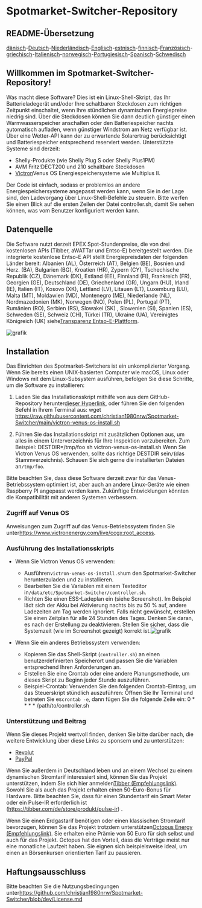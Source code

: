 # Spotmarket-Switcher-Repository

## README-Übersetzung

[dänisch](README.da.md)-[Deutsch](README.de.md)-[Niederländisch](README.nl.md)-[Englisch](README.md)-[estnisch](README.et.md)-[finnisch](README.fi.md)-[Französisch](README.fr.md)-[griechisch](README.el.md)-[Italienisch](README.it.md)-[norwegisch](README.no.md)-[Portugiesisch](README.pt.md)-[Spanisch](README.es.md)-[Schwedisch](README.sv.md)

## Willkommen im Spotmarket-Switcher-Repository!

Was macht diese Software?
Dies ist ein Linux-Shell-Skript, das Ihr Batterieladegerät und/oder Ihre schaltbaren Steckdosen zum richtigen Zeitpunkt einschaltet, wenn Ihre stündlichen dynamischen Energiepreise niedrig sind.
Über die Steckdosen können Sie dann deutlich günstiger einen Warmwasserspeicher anschalten oder den Batteriespeicher nachts automatisch aufladen, wenn günstiger Windstrom am Netz verfügbar ist.
Über eine Wetter-API kann der zu erwartende Solarertrag berücksichtigt und Batteriespeicher entsprechend reserviert werden.
Unterstützte Systeme sind derzeit:

-   Shelly-Produkte (wie Shelly Plug S oder Shelly Plus1PM)
-   AVM Fritz!DECT200 und 210 schaltbare Steckdosen
-   [Victron](https://www.victronenergy.com/)Venus OS Energiespeichersysteme wie Multiplus II.

Der Code ist einfach, sodass er problemlos an andere Energiespeichersysteme angepasst werden kann, wenn Sie in der Lage sind, den Ladevorgang über Linux-Shell-Befehle zu steuern.
Bitte werfen Sie einen Blick auf die ersten Zeilen der Datei controller.sh, damit Sie sehen können, was vom Benutzer konfiguriert werden kann.

## Datenquelle

Die Software nutzt derzeit EPEX Spot-Stundenpreise, die von drei kostenlosen APIs (Tibber, aWATTar und Entso-E) bereitgestellt werden.
Die integrierte kostenlose Entso-E API stellt Energiepreisdaten der folgenden Länder bereit:
Albanien (AL), Österreich (AT), Belgien (BE), Bosnien und Herz. (BA), Bulgarien (BG), Kroatien (HR), Zypern (CY), Tschechische Republik (CZ), Dänemark (DK), Estland (EE), Finnland (FI), Frankreich (FR), Georgien (GE), Deutschland (DE), Griechenland (GR), Ungarn (HU), Irland (IE), Italien (IT), Kosovo (XK), Lettland (LV), Litauen (LT), Luxemburg (LU), Malta (MT), Moldawien (MD), Montenegro (ME), Niederlande (NL), Nordmazedonien (MK), Norwegen (NO), Polen (PL), Portugal (PT), Rumänien (RO), Serbien (RS), Slowakei (SK) , Slowenien (SI), Spanien (ES), Schweden (SE), Schweiz (CH), Türkei (TR), Ukraine (UA), Vereinigtes Königreich (UK) siehe[Transparenz Entso-E-Plattform](https://transparency.entsoe.eu/transmission-domain/r2/dayAheadPrices/show).

![grafik](https://user-images.githubusercontent.com/6513794/224442951-c0155a48-f32b-43f4-8014-d86d60c3b311.png)

## Installation

Das Einrichten des Spotmarket-Switchers ist ein unkomplizierter Vorgang. Wenn Sie bereits einen UNIX-basierten Computer wie macOS, Linux oder Windows mit dem Linux-Subsystem ausführen, befolgen Sie diese Schritte, um die Software zu installieren:

1.  Laden Sie das Installationsskript mithilfe von aus dem GitHub-Repository herunter[dieser Hyperlink](https://raw.githubusercontent.com/christian1980nrw/Spotmarket-Switcher/main/victron-venus-os-install.sh), oder führen Sie den folgenden Befehl in Ihrem Terminal aus:
        wget https://raw.githubusercontent.com/christian1980nrw/Spotmarket-Switcher/main/victron-venus-os-install.sh

2.  Führen Sie das Installationsskript mit zusätzlichen Optionen aus, um alles in einem Unterverzeichnis für Ihre Inspektion vorzubereiten. Zum Beispiel:
        DESTDIR=/tmp/foo sh victron-venus-os-install.sh
    Wenn Sie Victron Venus OS verwenden, sollte das richtige DESTDIR sein`/`(das Stammverzeichnis). Schauen Sie sich gerne die installierten Dateien an`/tmp/foo`.

Bitte beachten Sie, dass diese Software derzeit zwar für das Venus-Betriebssystem optimiert ist, aber auch an andere Linux-Geräte wie einen Raspberry PI angepasst werden kann. Zukünftige Entwicklungen könnten die Kompatibilität mit anderen Systemen verbessern.

### Zugriff auf Venus OS

Anweisungen zum Zugriff auf das Venus-Betriebssystem finden Sie unter<https://www.victronenergy.com/live/ccgx:root_access>.

### Ausführung des Installationsskripts

-   Wenn Sie Victron Venus OS verwenden:
    -   Ausführen`victron-venus-os-install.sh`um den Spotmarket-Switcher herunterzuladen und zu installieren.
    -   Bearbeiten Sie die Variablen mit einem Texteditor in`/data/etc/Spotmarket-Switcher/controller.sh`.
    -   Richten Sie einen ESS-Ladeplan ein (siehe Screenshot). Im Beispiel lädt sich der Akku bei Aktivierung nachts bis zu 50 % auf, andere Ladezeiten am Tag werden ignoriert. Falls nicht gewünscht, erstellen Sie einen Zeitplan für alle 24 Stunden des Tages. Denken Sie daran, es nach der Erstellung zu deaktivieren. Stellen Sie sicher, dass die Systemzeit (wie im Screenshot gezeigt) korrekt ist.![grafik](https://user-images.githubusercontent.com/6513794/206877184-b8bf0752-b5d5-4c1b-af15-800b6499cfc7.png)

-   Wenn Sie ein anderes Betriebssystem verwenden:
    -   Kopieren Sie das Shell-Skript (`controller.sh`) an einen benutzerdefinierten Speicherort und passen Sie die Variablen entsprechend Ihren Anforderungen an.
    -   Erstellen Sie eine Crontab oder eine andere Planungsmethode, um dieses Skript zu Beginn jeder Stunde auszuführen.
    -   Beispiel-Crontab:
          Verwenden Sie den folgenden Crontab-Eintrag, um das Steuerskript stündlich auszuführen:
          Öffnen Sie Ihr Terminal und betreten Sie es`crontab -e`, dann fügen Sie die folgende Zeile ein:
            0 * * * * /path/to/controller.sh

### Unterstützung und Beitrag

Wenn Sie dieses Projekt wertvoll finden, denken Sie bitte darüber nach, die weitere Entwicklung über diese Links zu sponsern und zu unterstützen:

-   [Revolut](https://revolut.me/christqki2)
-   [PayPal](https://paypal.me/christian1980nrw)

Wenn Sie außerdem in Deutschland leben und an einem Wechsel zu einem dynamischen Stromtarif interessiert sind, können Sie das Projekt unterstützen, indem Sie sich hier anmelden[Tibber (Empfehlungslink)](https://invite.tibber.com/ojgfbx2e). Sowohl Sie als auch das Projekt erhalten einen 50-Euro-Bonus für Hardware. Bitte beachten Sie, dass für einen Stundentarif ein Smart Meter oder ein Pulse-IR erforderlich ist (<https://tibber.com/de/store/produkt/pulse-ir>) .

Wenn Sie einen Erdgastarif benötigen oder einen klassischen Stromtarif bevorzugen, können Sie das Projekt trotzdem unterstützen[Octopus Energy (Empfehlungslink)](https://share.octopusenergy.de/glass-raven-58).
Sie erhalten eine Prämie von 50 Euro für sich selbst und auch für das Projekt.
Octopus hat den Vorteil, dass die Verträge meist nur eine monatliche Laufzeit haben. Sie eignen sich beispielsweise ideal, um einen an Börsenkursen orientierten Tarif zu pausieren.

## Haftungsausschluss

Bitte beachten Sie die Nutzungsbedingungen unter<https://github.com/christian1980nrw/Spotmarket-Switcher/blob/dev/License.md>
